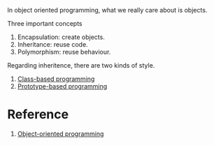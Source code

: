 
In object oriented programming, what we really care about is objects.

Three important concepts
1. Encapsulation: create objects.
2. Inheritance: reuse code.
3. Polymorphism: reuse behaviour.

Regarding inheritence, there are two kinds of style.
1. [Class-based programming](https://en.wikipedia.org/wiki/Class-based_programming)
2. [Prototype-based programming](https://en.wikipedia.org/wiki/Prototype-based_programming)

# Reference
1. [Object-oriented programming](https://en.wikipedia.org/wiki/Object-oriented_programming)
